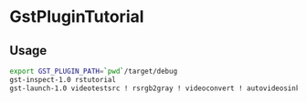 # GstPluginTutorial

## Usage

```sh
export GST_PLUGIN_PATH=`pwd`/target/debug
gst-inspect-1.0 rstutorial
gst-launch-1.0 videotestsrc ! rsrgb2gray ! videoconvert ! autovideosink
```
